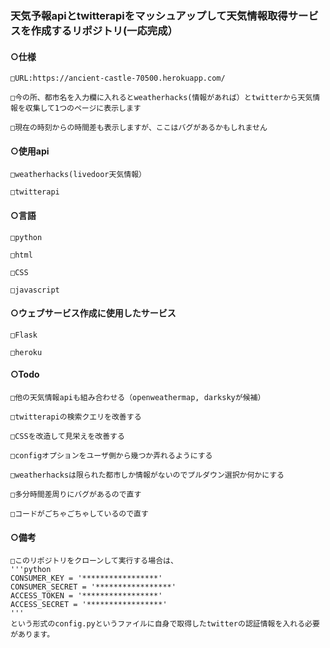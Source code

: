 ### 天気予報apiとtwitterapiをマッシュアップして天気情報取得サービスを作成するリポジトリ(一応完成）

#### ○仕様
    □URL:https://ancient-castle-70500.herokuapp.com/
    
    □今の所、都市名を入力欄に入れるとweatherhacks(情報があれば）とtwitterから天気情報を収集して1つのページに表示します
    
    □現在の時刻からの時間差も表示しますが、ここはバグがあるかもしれません

#### ○使用api
    □weatherhacks(livedoor天気情報）

    □twitterapi

#### ○言語
    □python
    
    □html

    □CSS
    
    □javascript

#### ○ウェブサービス作成に使用したサービス
    □Flask

    □heroku
    
#### ○Todo
    □他の天気情報apiも組み合わせる（openweathermap, darkskyが候補）
    
    □twitterapiの検索クエリを改善する
    
    □CSSを改造して見栄えを改善する
    
    □configオプションをユーザ側から幾つか弄れるようにする
    
    □weatherhacksは限られた都市しか情報がないのでプルダウン選択か何かにする
    
    □多分時間差周りにバグがあるので直す
    
    □コードがごちゃごちゃしているので直す
    
#### ○備考
    □このリポジトリをクローンして実行する場合は、
    '''python
    CONSUMER_KEY = '*****************'
    CONSUMER_SECRET = '*****************'
    ACCESS_TOKEN = '*****************'
    ACCESS_SECRET = '*****************'
    '''
    という形式のconfig.pyというファイルに自身で取得したtwitterの認証情報を入れる必要があります。
